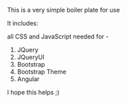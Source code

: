 This is a very simple boiler plate for use

It includes:

all CSS and JavaScript needed for - 

1. JQuery 
2. JQueryUI
3. Bootstrap 
4. Bootstrap Theme
5. Angular

I hope this helps ;) 